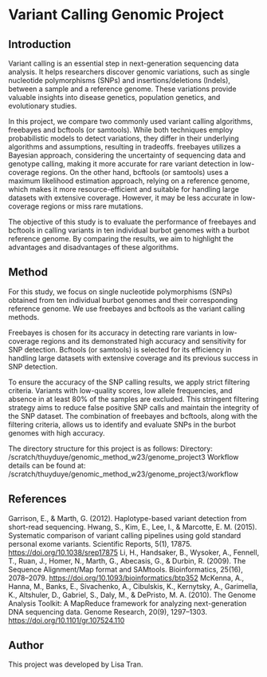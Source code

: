 # Variant Calling Genomic Project 
## Introduction
Variant calling is an essential step in next-generation sequencing data analysis. It helps researchers discover genomic variations, such as single nucleotide polymorphisms (SNPs) and insertions/deletions (Indels), between a sample and a reference genome. These variations provide valuable insights into disease genetics, population genetics, and evolutionary studies.

In this project, we compare two commonly used variant calling algorithms, freebayes and bcftools (or samtools). While both techniques employ probabilistic models to detect variations, they differ in their underlying algorithms and assumptions, resulting in tradeoffs. freebayes utilizes a Bayesian approach, considering the uncertainty of sequencing data and genotype calling, making it more accurate for rare variant detection in low-coverage regions. On the other hand, bcftools (or samtools) uses a maximum likelihood estimation approach, relying on a reference genome, which makes it more resource-efficient and suitable for handling large datasets with extensive coverage. However, it may be less accurate in low-coverage regions or miss rare mutations.

The objective of this study is to evaluate the performance of freebayes and bcftools in calling variants in ten individual burbot genomes with a burbot reference genome. By comparing the results, we aim to highlight the advantages and disadvantages of these algorithms.

## Method
For this study, we focus on single nucleotide polymorphisms (SNPs) obtained from ten individual burbot genomes and their corresponding reference genome. We use freebayes and bcftools as the variant calling methods.

Freebayes is chosen for its accuracy in detecting rare variants in low-coverage regions and its demonstrated high accuracy and sensitivity for SNP detection. Bcftools (or samtools) is selected for its efficiency in handling large datasets with extensive coverage and its previous success in SNP detection.

To ensure the accuracy of the SNP calling results, we apply strict filtering criteria. Variants with low-quality scores, low allele frequencies, and absence in at least 80% of the samples are excluded. This stringent filtering strategy aims to reduce false positive SNP calls and maintain the integrity of the SNP dataset. The combination of freebayes and bcftools, along with the filtering criteria, allows us to identify and evaluate SNPs in the burbot genomes with high accuracy.

The directory structure for this project is as follows:
Directory: /scratch/thuyduye/genomic_method_w23/genome_project3
Workflow details can be found at: /scratch/thuyduye/genomic_method_w23/genome_project3/workflow

## References
Garrison, E., & Marth, G. (2012). Haplotype-based variant detection from short-read sequencing.
Hwang, S., Kim, E., Lee, I., & Marcotte, E. M. (2015). Systematic comparison of variant calling pipelines using gold standard personal exome variants. Scientific Reports, 5(1), 17875. https://doi.org/10.1038/srep17875
Li, H., Handsaker, B., Wysoker, A., Fennell, T., Ruan, J., Homer, N., Marth, G., Abecasis, G., & Durbin, R. (2009). The Sequence Alignment/Map format and SAMtools. Bioinformatics, 25(16), 2078–2079. https://doi.org/10.1093/bioinformatics/btp352
McKenna, A., Hanna, M., Banks, E., Sivachenko, A., Cibulskis, K., Kernytsky, A., Garimella, K., Altshuler, D., Gabriel, S., Daly, M., & DePristo, M. A. (2010). The Genome Analysis Toolkit: A MapReduce framework for analyzing next-generation DNA sequencing data. Genome Research, 20(9), 1297–1303. https://doi.org/10.1101/gr.107524.110

## Author
This project was developed by Lisa Tran.
